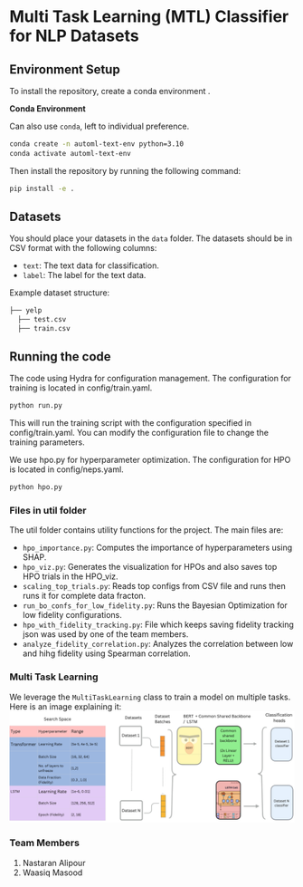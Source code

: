 # Multi Task Learning (MTL) Classifier for NLP Datasets

## Environment Setup

To install the repository, create a conda environment . 

**Conda Environment**

Can also use `conda`, left to individual preference.

```bash
conda create -n automl-text-env python=3.10
conda activate automl-text-env
```

Then install the repository by running the following command:

```bash
pip install -e .
```

## Datasets

You should place your datasets in the `data` folder. The datasets should be in CSV format with the following columns:
- `text`: The text data for classification.
- `label`: The label for the text data.

Example dataset structure:

```data/
├── yelp  
  ├── test.csv
  ├── train.csv
```

## Running the code

The code using Hydra for configuration management. The configuration for training is located in config/train.yaml.

```bash
python run.py 
```

This will run the training script with the configuration specified in config/train.yaml. You can modify the configuration file to change the training parameters.

We use hpo.py for hyperparameter optimization. The configuration for HPO is located in config/neps.yaml.

```bash
python hpo.py
```

### Files in util folder 

The util folder contains utility functions for the project. The main files are:
- `hpo_importance.py`: Computes the importance of hyperparameters using SHAP.
- `hpo_viz.py`: Generates the visualization for HPOs and also saves top HPO trials in the HPO_viz.
- `scaling_top_trials.py`: Reads top configs from CSV file and runs then runs it for complete data fracton.
- `run_bo_confs_for_low_fidelity.py`: Runs the Bayesian Optimization for low fidelity configurations.
- `hpo_with_fidelity_tracking.py`: File which keeps saving fidelity tracking json was used by one of the team members.
- `analyze_fidelity_correlation.py`: Analyzes the correlation between low and hihg fidelity using Spearman correlation.

### Multi Task Learning

We leverage the `MultiTaskLearning` class to train a model on multiple tasks. Here is an image explaining it:
![Multi Task Learning](https://raw.githubusercontent.com/waasiq/nlp-classifier-automl/main/img/multi_task_learning.png)


### Team Members

1. Nastaran Alipour 
2. Waasiq Masood
